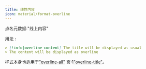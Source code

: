 ```yaml
---
title: 线性内容
icon: material/format-overline
---
```


点名元数据:"线上内容"

用法 :

```md
> [!info|overline-content] The title will be displayed as usual
> The content will be displayed as overline
```

样式本身也适用于["overline-all"](../combined-styling/page-21.md)
页:1["overline-title"](../title-styling/page-21.md)。

